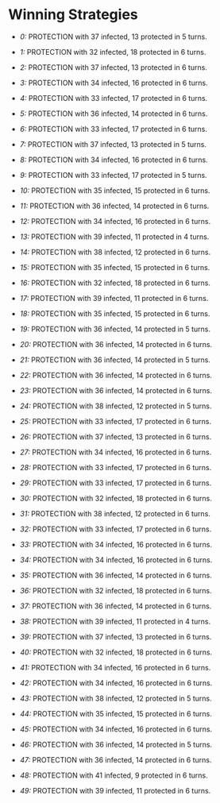 # Winning Strategies

* _0:_ PROTECTION with 37 infected, 13 protected in 5 turns.


* _1:_ PROTECTION with 32 infected, 18 protected in 6 turns.


* _2:_ PROTECTION with 37 infected, 13 protected in 6 turns.


* _3:_ PROTECTION with 34 infected, 16 protected in 6 turns.


* _4:_ PROTECTION with 33 infected, 17 protected in 6 turns.


* _5:_ PROTECTION with 36 infected, 14 protected in 6 turns.


* _6:_ PROTECTION with 33 infected, 17 protected in 6 turns.


* _7:_ PROTECTION with 37 infected, 13 protected in 5 turns.


* _8:_ PROTECTION with 34 infected, 16 protected in 6 turns.


* _9:_ PROTECTION with 33 infected, 17 protected in 5 turns.


* _10:_ PROTECTION with 35 infected, 15 protected in 6 turns.


* _11:_ PROTECTION with 36 infected, 14 protected in 6 turns.


* _12:_ PROTECTION with 34 infected, 16 protected in 6 turns.


* _13:_ PROTECTION with 39 infected, 11 protected in 4 turns.


* _14:_ PROTECTION with 38 infected, 12 protected in 6 turns.


* _15:_ PROTECTION with 35 infected, 15 protected in 6 turns.


* _16:_ PROTECTION with 32 infected, 18 protected in 6 turns.


* _17:_ PROTECTION with 39 infected, 11 protected in 6 turns.


* _18:_ PROTECTION with 35 infected, 15 protected in 6 turns.


* _19:_ PROTECTION with 36 infected, 14 protected in 5 turns.


* _20:_ PROTECTION with 36 infected, 14 protected in 6 turns.


* _21:_ PROTECTION with 36 infected, 14 protected in 5 turns.


* _22:_ PROTECTION with 36 infected, 14 protected in 6 turns.


* _23:_ PROTECTION with 36 infected, 14 protected in 6 turns.


* _24:_ PROTECTION with 38 infected, 12 protected in 5 turns.


* _25:_ PROTECTION with 33 infected, 17 protected in 6 turns.


* _26:_ PROTECTION with 37 infected, 13 protected in 6 turns.


* _27:_ PROTECTION with 34 infected, 16 protected in 6 turns.


* _28:_ PROTECTION with 33 infected, 17 protected in 6 turns.


* _29:_ PROTECTION with 33 infected, 17 protected in 6 turns.


* _30:_ PROTECTION with 32 infected, 18 protected in 6 turns.


* _31:_ PROTECTION with 38 infected, 12 protected in 6 turns.


* _32:_ PROTECTION with 33 infected, 17 protected in 6 turns.


* _33:_ PROTECTION with 34 infected, 16 protected in 6 turns.


* _34:_ PROTECTION with 34 infected, 16 protected in 6 turns.


* _35:_ PROTECTION with 36 infected, 14 protected in 6 turns.


* _36:_ PROTECTION with 32 infected, 18 protected in 6 turns.


* _37:_ PROTECTION with 36 infected, 14 protected in 6 turns.


* _38:_ PROTECTION with 39 infected, 11 protected in 4 turns.


* _39:_ PROTECTION with 37 infected, 13 protected in 6 turns.


* _40:_ PROTECTION with 32 infected, 18 protected in 6 turns.


* _41:_ PROTECTION with 34 infected, 16 protected in 6 turns.


* _42:_ PROTECTION with 34 infected, 16 protected in 6 turns.


* _43:_ PROTECTION with 38 infected, 12 protected in 5 turns.


* _44:_ PROTECTION with 35 infected, 15 protected in 6 turns.


* _45:_ PROTECTION with 34 infected, 16 protected in 6 turns.


* _46:_ PROTECTION with 36 infected, 14 protected in 5 turns.


* _47:_ PROTECTION with 36 infected, 14 protected in 6 turns.


* _48:_ PROTECTION with 41 infected, 9 protected in 6 turns.


* _49:_ PROTECTION with 39 infected, 11 protected in 6 turns.


